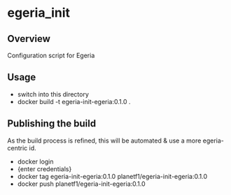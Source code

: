 <!-- SPDX-License-Identifier: CC-BY-4.0 -->
<!-- Copyright Contributors to the Egeria project. -->

# egeria_init

## Overview

Configuration script for Egeria 

## Usage

 - switch into this directory
 - docker build -t egeria-init-egeria:0.1.0 .

## Publishing the build

As the build process is refined, this will be automated & use a more
egeria-centric id.

 - docker login
 - {enter credentials}
 - docker tag egeria-init-egeria:0.1.0 planetf1/egeria-init-egeria:0.1.0
 - docker push planetf1/egeria-init-egeria:0.1.0

